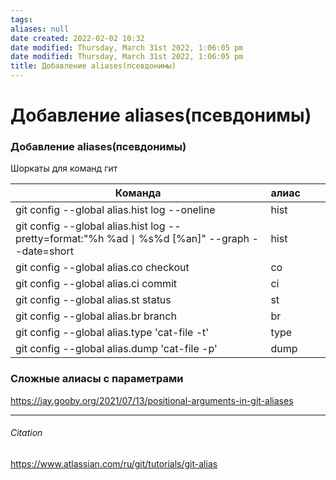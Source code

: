 ```yaml
---
tags: 
aliases: null
date created: 2022-02-02 10:32
date modified: Thursday, March 31st 2022, 1:06:05 pm
date modified: Thursday, March 31st 2022, 1:06:05 pm
title: Добавление aliases(псевдонимы)
---
```


# Добавление aliases(псевдонимы)

### Добавление aliases(псевдонимы)

Шоркаты для команд гит

| Команда                                                                                       | алиас |     |     |
| --------------------------------------------------------------------------------------------- | ----- | --- | --- |
| git config --global alias.hist log --oneline                                                  | hist  |     |     |
| git config --global alias.hist log --pretty=format:"%h %ad ∣ %s%d [%an]" --graph --date=short | hist  |     |     |
| git config --global alias.co checkout                                                         | co    |     |     |
| git config --global alias.ci commit                                                           | ci    |     |     |
| git config --global alias.st status                                                           | st    |     |     |
| git config --global alias.br branch                                                           | br    |     |     |
| git config --global alias.type 'cat-file -t'                                                  | type  |     |     |
| git config --global alias.dump 'cat-file -p'                                                  | dump  |     |     |


### Сложные алиасы с параметрами

https://jay.gooby.org/2021/07/13/positional-arguments-in-git-aliases

---

###### Citation

https://www.atlassian.com/ru/git/tutorials/git-alias
